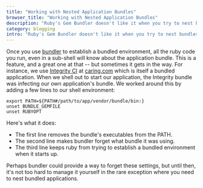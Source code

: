 ```yaml
---
title: "Working with Nested Application Bundles"
browser_title: "Working with Nested Application Bundles"
description: "Ruby's Gem Bundler doesn't like it when you try to nest bundles. Here's a work-around."
category: blogging
intro: "Ruby's Gem Bundler doesn't like it when you try to nest bundles. Here's a work-around."
---
```

Once you use [bundler][bundler] to establish a bundled environment, all the ruby code you run, even in a sub-shell will know about the application bundle. This is a feature, and a great one at that -- but sometimes it gets in the way. For instance, we use [Integrity CI][integrity] at [caring.com][caring] which is itself a bundled application. When we shell out to start our application, the Integrity bundle was infecting our own application's bundle. We worked around this by adding a few lines to our shell environment:

    export PATH=${PATH#/path/to/app/vendor/bundle/bin:}
    unset BUNDLE_GEMFILE
    unset RUBYOPT

Here's what it does:

* The first line removes the bundle's executables from the PATH.
* The second line makes bundler forget what bundle it was using.
* The third line keeps ruby from trying to establish a bundled
  environment when it starts up.

Perhaps bundler could provide a way to forget these settings, but until then, it's not too hard to manage it yourself in the rare exception where you need to nest bundled applications.

[integrity]: http://integrityapp.com/
[caring]: http://www.caring.com/
[bundler]: http://gembundler.com/